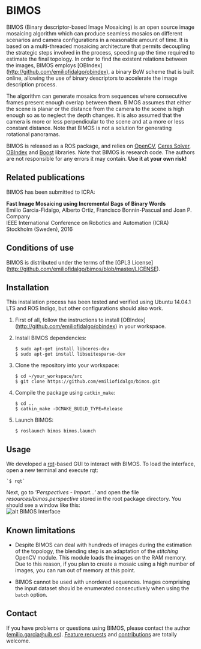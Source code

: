 # BIMOS

BIMOS (Binary descriptor-based Image Mosaicing) is an open source image mosaicing algorithm which can produce seamless mosaics on different scenarios and camera configurations in a reasonable amount of time. It is based on a multi-threaded mosaicing architecture that permits decoupling the strategic steps involved in the process, speeding up the time required to estimate the final topology. In order to find the existent relations between the images, BIMOS employs [OBIndex] (http://github.com/emiliofidalgo/obindex), a binary BoW scheme that is built online, allowing the use of binary descriptors to accelerate the image description process.

The algorithm can generate mosaics from sequences where consecutive frames present enough overlap between them. BIMOS assumes that either the scene is planar or the distance from the camera to the scene is high enough so as to neglect the depth changes. It is also assumed that the camera is more or less perpendicular to the scene and at a more or less constant distance. Note that BIMOS is not a solution for generating rotational panoramas.

BIMOS is released as a ROS package, and relies on [OpenCV](http://opencv.org), [Ceres Solver](http://ceres-solver.org), [OBIndex](http://github.com/emiliofidalgo/obindex) and [Boost](http://www.boost.org) libraries. Note that BIMOS is research code. The authors are not responsible for any errors it may contain. **Use it at your own risk!**

## Related publications

BIMOS has been submitted to ICRA:

**Fast Image Mosaicing using Incremental Bags of Binary Words**     
Emilio Garcia-Fidalgo, Alberto Ortiz, Francisco Bonnin-Pascual and Joan P. Company     
IEEE International Conference on Robotics and Automation (ICRA)     
Stockholm (Sweden), 2016     

<!--The paper can be downloaded from [here] (http://emiliofidalgo.github.io/static/papers/conf_ETFA_Garcia2014.pdf). If you use this software in an academic work, please cite:

	@INPROCEEDINGS{GarciaFidalgoETFA14,
		author={Garcia-Fidalgo, Emilio and Ortiz, Alberto},
		booktitle={Emerging Technology and Factory Automation (ETFA), 2014 IEEE},
		title={On the use of binary feature descriptors for loop closure detection},
		year={2014},
		month={Sept},
		pages={1-8},
		doi={10.1109/ETFA.2014.7005121}
	}
	-->

## Conditions of use

BIMOS is distributed under the terms of the [GPL3 License] (http://github.com/emiliofidalgo/bimos/blob/master/LICENSE).

## Installation

This installation process has been tested and verified using Ubuntu 14.04.1 LTS and ROS Indigo, but other configurations should also work.

1. First of all, follow the instructions to install [OBIndex] (http://github.com/emiliofidalgo/obindex) in your workspace.

2. Install BIMOS dependencies:

	`$ sudo apt-get install libceres-dev`   
	`$ sudo apt-get install libsuitesparse-dev`   

2. Clone the repository into your workspace:
	
	`$ cd ~/your_workspace/src`   
	`$ git clone https://github.com/emiliofidalgo/bimos.git`   

3. Compile the package using `catkin_make`:
	
	`$ cd ..`   
	`$ catkin_make -DCMAKE_BUILD_TYPE=Release`   

4. Launch BIMOS:
	
	`$ roslaunch bimos bimos.launch`   

## Usage

We developed a [rqt](http://wiki.ros.org/rqt)-based GUI to interact with BIMOS. To load the interface, open a new terminal and execute rqt:

	`$ rqt`   

Next, go to *'Perspectives - Import...'* and open the file *resources/bimos.perspective* stored in the root package directory. You should see a window like this:   
![alt BIMOS Interface](https://github.com/emiliofidalgo/bimos/blob/develop/resources/rqt.png)

## Known limitations

- Despite BIMOS can deal with hundreds of images during the estimation of the topology, the blending step is an adaptation of the *stitching* OpenCV module. This module loads the images on the RAM memory. Due to this reason, if you plan to create a mosaic using a high number of images, you can run out of memory at this point.

- BIMOS cannot be used with unordered sequences. Images comprising the input dataset should be enumerated consecutively when using the `batch` option.

<!-- - You should be sure that at least the first image can be considered as a KF -->

## Contact

If you have problems or questions using BIMOS, please contact the author (emilio.garcia@uib.es). [Feature requests](http://github.com/emiliofidalgo/bimos/issues) and [contributions](http://github.com/emiliofidalgo/bimos/pulls) are totally welcome.
